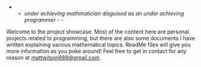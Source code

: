- - *under achieving mathmatician disguised as an under achieving programmer* - -

Welcome to the project showcase. Most of the content here are personal projects related to programming, but there are also some documents I have written explaining various mathematical topics. ReadMe files will give you more information as you poke around! Feel free to get in contact for any reason at mattwilson888@gmail.com.
